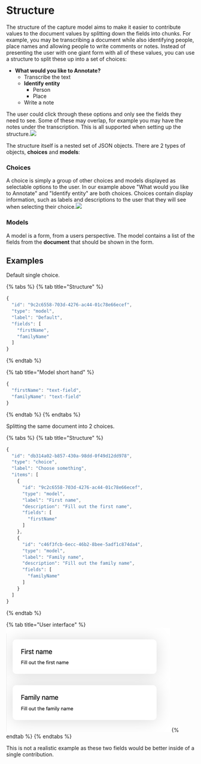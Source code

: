 # Structure

The structure of the capture model aims to make it easier to contribute values to the document values by splitting down the fields into chunks. For example, you may be transcribing a document while also identifying people, place names and allowing people to write comments or notes. Instead of presenting the user with one giant form with all of these values, you can use a structure to split these up into a set of choices:

* **What would you like to Annotate?**
  * Transcribe the text
  * **Identify entity**
    * Person
    * Place
  * Write a note

The user could click through these options and only see the fields they need to see. Some of these may overlap, for example you may have the notes under the transcription. This is all supported when setting up the structure.![](blob:https://digirati.atlassian.net/4cb19e91-fd75-43ea-8637-9c975818b3b3#media-blob-url=true\&id=dd0a4d33-283c-41f8-bc9a-770829c2f86a\&collection=contentId-1476296713\&contextId=1476296713\&mimeType=image%2Fpng\&name=Screenshot%202019-12-10%20at%2016.57.31.png\&size=45419\&width=2592\&height=2378)

The structure itself is a nested set of JSON objects. There are 2 types of objects, **choices** and **models**:

### **Choices**

A choice is simply a group of other choices and models displayed as selectable options to the user. In our example above "What would you like to Annotate" and "Identify entity" are both choices. Choices contain display information, such as labels and descriptions to the user that they will see when selecting their choice.![](blob:https://digirati.atlassian.net/b95bcf06-7dd4-4f55-a8cd-2a521a6d18ad#media-blob-url=true\&id=0e6ec0eb-5b8b-4493-a065-82d082ec0306\&collection=contentId-1476296713\&contextId=1476296713\&mimeType=image%2Fpng\&name=Screenshot%202019-12-10%20at%2016.58.00.png\&size=92121\&width=2592\&height=2058)

### Models

A model is a form, from a users perspective. The model contains a list of the fields from the **document** that should be shown in the form.

## Examples

Default single choice.

{% tabs %}
{% tab title="Structure" %}
```javascript
{
  "id": "9c2c6558-703d-4276-ac44-01c78e66ecef",
  "type": "model",
  "label": "Default",
  "fields": [
    "firstName",
    "familyName"
  ]
}
```
{% endtab %}

{% tab title="Model short hand" %}
```javascript
{
  "firstName": "text-field",
  "familyName": "text-field"
}
```
{% endtab %}
{% endtabs %}

Splitting the same document into 2 choices.

{% tabs %}
{% tab title="Structure" %}
```javascript
{
  "id": "db314a02-b857-430a-98dd-0f49d12dd978",
  "type": "choice",
  "label": "Choose something",
  "items": [
    {
      "id": "9c2c6558-703d-4276-ac44-01c78e66ecef",
      "type": "model",
      "label": "First name",
      "description": "Fill out the first name",
      "fields": [
        "firstName"
      ]
    },
    {
      "id": "c46f3fcb-6ecc-46b2-8bee-5adf1c874da4",
      "type": "model",
      "label": "Family name",
      "description": "Fill out the family name",
      "fields": [
        "familyName"
      ]
    }
  ]
}
```
{% endtab %}

{% tab title="User interface" %}
![](<../../../../public/assets/Screenshot 2021-05-07 at 11.08.44.png>)
{% endtab %}
{% endtabs %}

This is not a realistic example as these two fields would be better inside of a single contribution.
